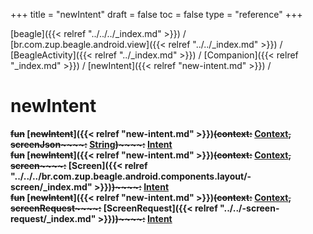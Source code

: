 +++
title = "newIntent"
draft = false
toc = false
type = "reference"
+++

[beagle]({{< relref "../../../_index.md" >}}) / [br.com.zup.beagle.android.view]({{< relref "../../_index.md" >}}) / [BeagleActivity]({{< relref "../_index.md" >}}) / [Companion]({{< relref "_index.md" >}}) / [newIntent]({{< relref "new-intent.md" >}}) / 



# newIntent  
  
<b><b>~~fun~~ [~~newIntent~~]({{< relref "new-intent.md" >}})~~(~~~~context~~~~:~~ [Context](https://developer.android.com/reference/kotlin/android/content/Context.html)~~,~~ ~~screenJson~~~~:~~ [String](https://kotlinlang.org/api/latest/jvm/stdlib/kotlin/-string/index.html)~~)~~~~:~~ [Intent](https://developer.android.com/reference/kotlin/android/content/Intent.html)</b></b>  
<b><b>~~fun~~ [~~newIntent~~]({{< relref "new-intent.md" >}})~~(~~~~context~~~~:~~ [Context](https://developer.android.com/reference/kotlin/android/content/Context.html)~~,~~ ~~screen~~~~:~~ [Screen]({{< relref "../../../br.com.zup.beagle.android.components.layout/-screen/_index.md" >}})~~)~~~~:~~ [Intent](https://developer.android.com/reference/kotlin/android/content/Intent.html)</b></b>  
<b><b>~~fun~~ [~~newIntent~~]({{< relref "new-intent.md" >}})~~(~~~~context~~~~:~~ [Context](https://developer.android.com/reference/kotlin/android/content/Context.html)~~,~~ ~~screenRequest~~~~:~~ [ScreenRequest]({{< relref "../../-screen-request/_index.md" >}})~~)~~~~:~~ [Intent](https://developer.android.com/reference/kotlin/android/content/Intent.html)</b></b>  



